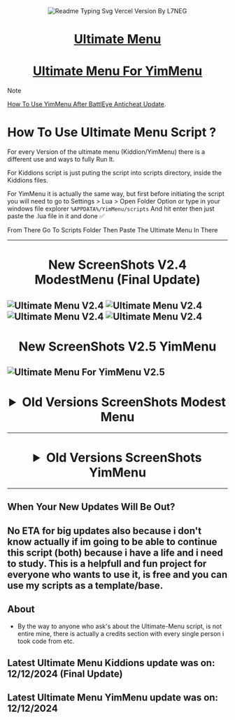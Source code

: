 <div align="center">
  <img src="https://readme-typing-svg.vercel.app/?lines=Ultimate+Menu+Script;Most+Useful+Script&font=Fira%20Code&size=31&center=true&width=380&height=50&duration=4000&pause=1000" alt="Readme Typing Svg Vercel Version By L7NEG"></a>
</div>

<div align="center">
  <h1><a href="https://www.unknowncheats.me/forum/grand-theft-auto-v/565688-ultimate-menu-script.html">Ultimate Menu</a></h1>
</div>

<div align="center">
  <h1><a href="https://www.unknowncheats.me/forum/grand-theft-auto-v/597103-ultimate-menu-yimmenu.html">Ultimate Menu For YimMenu</a></h1>
</div>

> [!NOTE]  
> [How To Use YimMenu After BattlEye Anticheat Update](https://forums.l7neg.uk.to/threads/how-to-use-yimmenu-after-battleye-anticheat-update.16/).

# How To Use Ultimate Menu Script ?
For every Version of the ultimate menu (Kiddion/YimMenu) there is a different use and ways to fully Run It. 

For Kiddions script is just puting the script into scripts directory, inside the Kiddions files.

For YimMenu it is actually the same way, but first before initiating the script you will need to go to Settings > Lua > Open Folder Option or type in your windows file explorer ```%APPDATA%/YimMenu/scripts``` And hit enter then just paste the .lua file in it and done ✅

From There Go To Scripts Folder Then Paste The Ultimate Menu In There

--------------------------------------------------------------------------------------------------
<div align="center">
  <h1> New ScreenShots V2.4 ModestMenu (Final Update)</h1>
</div>

![Ultimate Menu V2.4](https://ultimatemenu.github.io/ScreenShots/ModestMenu/100.jpg)
![Ultimate Menu V2.4](https://ultimatemenu.github.io/ScreenShots/ModestMenu/101.png)
![Ultimate Menu V2.4](https://ultimatemenu.github.io/ScreenShots/ModestMenu/102.jpg)
![Ultimate Menu V2.4](https://ultimatemenu.github.io/ScreenShots/ModestMenu/103.jpg)
--------------------------------------------------------------------------------------------------
<div align="center">
  <h1> New ScreenShots V2.5 YimMenu</h1>
</div>

![Ultimate Menu For YimMenu V2.5](https://ultimatemenu.github.io/ScreenShots/YimMenu/9.png)
--------------------------------------------------------------------------------------------------
<div align="center"> <h1> <details>
  <summary>Old Versions ScreenShots Modest Menu</summary>

![Old Versions ScreenShots](https://ultimatemenu.github.io/ScreenShots/ModestMenu/110.png)
![Old Versions ScreenShots](https://ultimatemenu.github.io/ScreenShots/ModestMenu/111.png)
![Old Versions ScreenShots](https://ultimatemenu.github.io/ScreenShots/ModestMenu/109.png)
![Old Versions ScreenShots](https://ultimatemenu.github.io/ScreenShots/ModestMenu/30.png)
![Old Versions ScreenShots](https://ultimatemenu.github.io/ScreenShots/ModestMenu/29.png)
![Old Versions ScreenShots](https://ultimatemenu.github.io/ScreenShots/ModestMenu/25.png)
![Old Versions ScreenShots](https://ultimatemenu.github.io/ScreenShots/ModestMenu/28.png)
![Old Versions ScreenShots](https://ultimatemenu.github.io/ScreenShots/ModestMenu/27.png)
![Old Versions ScreenShots](https://ultimatemenu.github.io/ScreenShots/ModestMenu/25.png)
![Old Versions ScreenShots](https://i.imgur.com/M54nsX6.png)
![Old Versions ScreenShots](https://i.imgur.com/qszJJNK.png)
![Old Versions ScreenShots](https://i.imgur.com/A5951n9.png)
![Old Versions ScreenShots](https://i.imgur.com/Q04ceX5.png)
![Old Versions ScreenShots](https://i.imgur.com/J3vquqW.png)
![Old Versions ScreenShots](https://i.imgur.com/OKD4ruV.png)
![Old Versions ScreenShots](https://i.imgur.com/MmRIRzW.png)
![Old Versions ScreenShots](https://i.imgur.com/tuVD0wg.png)
![Old Versions ScreenShots](https://i.imgur.com/b2erLqZ.png)
![Old Versions ScreenShots](https://i.imgur.com/C1nhfs6.png)
![Old Versions ScreenShots](https://i.imgur.com/2kNARYV.png)
![Old Versions ScreenShots](https://i.imgur.com/vfsnLz4.png)
![Old Versions ScreenShots](https://i.imgur.com/5ovnXIS.png)
![Old Versions ScreenShots](https://i.imgur.com/HtOYaT2.png)
![Old Versions ScreenShots](https://i.imgur.com/wSw48p7.png)
![Old Versions ScreenShots](https://i.imgur.com/jz13ysV.png)
![Old Versions ScreenShots](https://i.imgur.com/NlATJNG.png)
![Old Versions ScreenShots](https://i.imgur.com/SSf5TwH.png)
![Old Versions ScreenShots](https://i.imgur.com/0QDgNad.png)
![Old Versions ScreenShots](https://i.imgur.com/oBnOqdG.png)
![Old Versions ScreenShots](https://i.imgur.com/gspkbJq.png)
![Old Versions ScreenShots](https://i.imgur.com/fQnOyPM.png)
![Old Versions ScreenShots](https://i.imgur.com/Zfiv9po.png)
![Old Versions ScreenShots](https://i.imgur.com/I7QHqM8.png)
![Old Versions ScreenShots](https://i.imgur.com/b0JmgBF.png)
![Old Versions ScreenShots](https://i.imgur.com/qZpu6Uo.png)
![Old Versions ScreenShots](https://i.imgur.com/EFF9efF.png)
![Old Versions ScreenShots](https://i.imgur.com/9QRULhG.png)
![Old Versions ScreenShots](https://i.imgur.com/bas1EOp.png)
![Old Versions ScreenShots](https://i.imgur.com/JMkmB7X.png)
![Old Versions ScreenShots](https://i.imgur.com/Im3W9vf.png)
![Old Versions ScreenShots](https://i.imgur.com/qw4ir1P.png)
![Old Versions ScreenShots](https://i.imgur.com/IZmhyCp.png)
![Old Versions ScreenShots](https://i.imgur.com/EN7gLdh.png)
![Old Versions ScreenShots](https://i.imgur.com/rSPdw5D.png)
![Old Versions ScreenShots](https://i.imgur.com/KOF7T0I.png)
![Old Versions ScreenShots](https://i.imgur.com/c6XapmD.png)
![Old Versions ScreenShots](https://i.imgur.com/YNsHiEz.png)
![Old Versions ScreenShots](https://i.imgur.com/D1JDwWy.png)
![Old Versions ScreenShots](https://i.imgur.com/uRU7pEJ.png)
![Old Versions ScreenShots](https://i.imgur.com/QqqTWhV.png)
![Old Versions ScreenShots](https://i.imgur.com/FfeC0g0.png)
![Old Versions ScreenShots](https://i.imgur.com/ewUvo9k.png)
![Old Versions ScreenShots](https://i.imgur.com/aIR70Sq.png)
![Old Versions ScreenShots](https://i.imgur.com/M33uCnH.png)
![Old Versions ScreenShots](https://i.imgur.com/wuS93Jy.png)
![Old Versions ScreenShots](https://i.imgur.com/IGrWFv4.png)
![Old Versions ScreenShots](https://i.imgur.com/Wwcu6uJ.png)
![Old Versions ScreenShots](https://i.imgur.com/Cw3lR0K.png)
![Old Versions ScreenShots](https://i.imgur.com/sK8v823.png)
![Old Versions ScreenShots](https://i.imgur.com/TU2a1dL.png)
![Old Versions ScreenShots](https://i.imgur.com/I4BKPNx.png)
![Old Versions ScreenShots](https://i.imgur.com/TfUzBnL.png)
![Old Versions ScreenShots](https://i.imgur.com/he7jVbf.png)
![Old Versions ScreenShots](https://i.imgur.com/2gFkwgd.png)
![Old Versions ScreenShots](https://i.imgur.com/0JTNdeR.png)
![Old Versions ScreenShots](https://i.imgur.com/ZOhngs0.png)
![Old Versions ScreenShots](https://i.imgur.com/JdGNN5u.png)
![Old Versions ScreenShots](https://i.imgur.com/g1E5tET.png)
![Old Versions ScreenShots](https://i.imgur.com/us8pTnv.png)
![Old Versions ScreenShots](https://i.imgur.com/UxNxSD2.png)
![Old Versions ScreenShots](https://i.imgur.com/dsaBz9M.png)
![Old Versions ScreenShots](https://i.imgur.com/ahzoYzX.png)
![Old Versions ScreenShots](https://i.imgur.com/AR0fcUS.png)
![Old Versions ScreenShots](https://i.imgur.com/4BWvVJx.png)
![Old Versions ScreenShots](https://i.imgur.com/M5RIvvm.png)
![Old Versions ScreenShots](https://i.imgur.com/weSH8H1.png)
  
</details> </h1> </div>

--------------------------------------------------------------------------------------------------
<div align="center"> <h1> <details>
  <summary>Old Versions ScreenShots YimMenu</summary>

![Ultimate Menu For YimMenu V2.4(https://ultimatemenu.github.io/ScreenShots/YimMenu/9.png)
![Ultimate Menu For YimMenu V2.3](https://ultimatemenu.github.io/ScreenShots/YimMenu/1.png)
![Ultimate Menu For YimMenu V2.3](https://ultimatemenu.github.io/ScreenShots/YimMenu/2.png)
![Ultimate Menu For YimMenu V2.3](https://ultimatemenu.github.io/ScreenShots/YimMenu/3.png)
![Ultimate Menu For YimMenu V2.3](https://ultimatemenu.github.io/ScreenShots/YimMenu/4.png)
![Ultimate Menu For YimMenu V2.3](https://ultimatemenu.github.io/ScreenShots/YimMenu/5.png)
![Ultimate Menu For YimMenu V2.3](https://ultimatemenu.github.io/ScreenShots/YimMenu/6.png)
![Ultimate Menu For YimMenu V2.3](https://ultimatemenu.github.io/ScreenShots/YimMenu/7.png)

</details> </h1> </div>

--------------------------------------------------------------------------------------------------
## When Your New Updates Will Be Out?
No ETA for big updates also because i don't know actually if im going to be able to continue this script (both) because i have a life and i need to study. 
This is a helpfull and fun project for everyone who wants to use it, is free and you can use my scripts as a template/base.
--------------------------------------------------------------------------------------------------
## About
-  By the way to anyone who ask's about the Ultimate-Menu script, is not entire mine, there is actually a credits section with every single person i took code from etc.
## Latest Ultimate Menu Kiddions update was on: 12/12/2024 (Final Update)
## Latest Ultimate Menu YimMenu update was on: 12/12/2024
